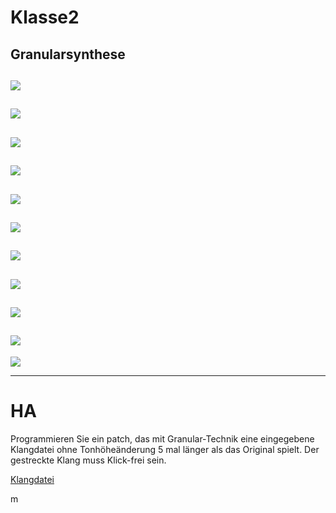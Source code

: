 # Klasse2


## Granularsynthese
![](Klasse3/1.png)
---
![](Klasse3/2.png)
---
![](Klasse3/3.png)
---
![](Klasse3/2.png)
---
![](Klasse3/5.png)
---
![](Klasse3/6.png)
---
![](Klasse3/7.png)
---
![](Klasse3/8.png)
---
![](Klasse3/9.png)
---
![](Klasse3/10.png)
---
![](Klasse3/11.png)


---


# HA
Programmieren Sie ein patch, das mit Granular-Technik eine eingegebene Klangdatei ohne Tonhöheänderung 5 mal länger als das Original spielt. Der gestreckte Klang muss Klick-frei sein.

[Klangdatei](Klasse1/sample.zip)

m